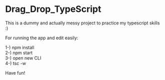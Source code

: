 # Drag_Drop_TypeScript
This is a dummy and actually messy project to practice my typescript skills :) </br>

For running the app and edit easily:

1-) npm install </br>
2-) npm start </br>
3-) open new CLI </br>
4-) tsc -w </br>

Have fun!
